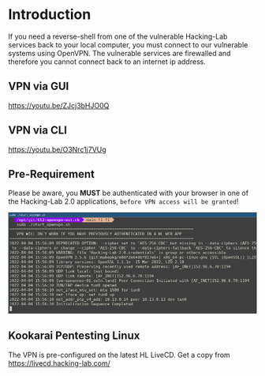 # Introduction
If you need a reverse-shell from one of the vulnerable Hacking-Lab services back to your local computer, you must connect to our vulnerable systems using OpenVPN. The vulnerable services are firewalled and therefore you cannot connect back to an internet ip address.

## VPN via GUI
https://youtu.be/ZJcj3bHJO0Q

## VPN via CLI
https://youtu.be/O3Nrc1j7VUg

## Pre-Requirement
Please be aware, you **MUST** be authenticated with your browser in one of the Hacking-Lab 2.0 applications, `before VPN access will be granted`!

![VPN](./img/vpn.png)

## Kookarai Pentesting Linux
The VPN is pre-configured on the latest HL LiveCD. 
Get a copy from https://livecd.hacking-lab.com/ 



